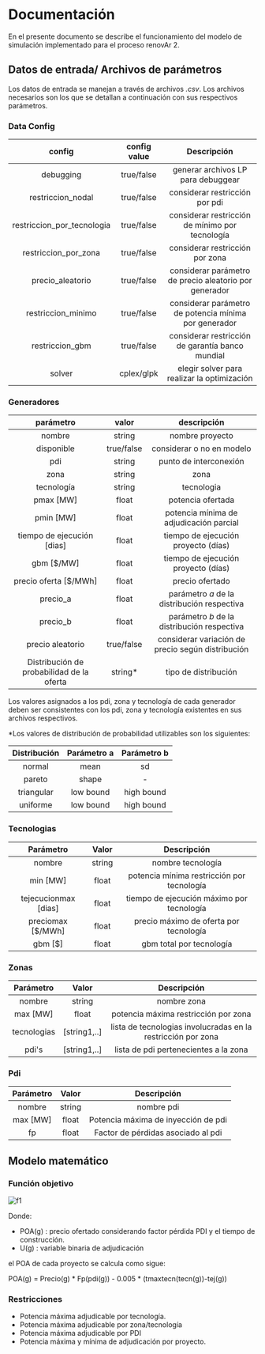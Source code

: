 # Documentación
En el presente documento se describe el funcionamiento del modelo de simulación implementado para el proceso renovAr 2.
## Datos de entrada/ Archivos de parámetros
Los datos de entrada se manejan a través de archivos *.csv*. Los archivos necesarios son los que se detallan a continuación con sus respectivos parámetros.
### Data Config
|           config           | config value |                       Descripción                      |
|:--------------------------:|:------------:|:------------------------------------------------------:|
|          debugging         | true/false |           generar archivos LP para debuggear           |
|      restriccion_nodal     | true/false |             considerar restricción por pdi             |
| restriccion_por_tecnologia | true/false |     considerar restricción de mínimo por tecnología    |
|    restriccion_por_zona    | true/false |             considerar restricción por zona            |
|      precio_aleatorio      | true/false | considerar parámetro de precio aleatorio por generador |
|     restriccion_minimo     | true/false |  considerar parámetro de potencia mínima por generador |
|     restriccion_gbm        | true/false |  considerar restricción de garantía banco mundial      |
|          solver            | cplex/glpk |  elegir solver para realizar la optimización           |

### Generadores
|                 parámetro                 |    valor   |                    descripción                    |
|:-----------------------------------------:|:----------:|:-------------------------------------------------:|
|                   nombre                  |   string   |                  nombre proyecto                  |
|                 disponible                | true/false |                considerar o no en modelo          |
|                    pdi                    |   string   |               punto de interconexión              |
|                    zona                   |   string   |                     zona                          |
|                 tecnología                |   string   |                     tecnologia                    |
|                    pmax [MW]              |    float   |               potencia ofertada                   |
|                    pmin [MW]              |    float   |   potencia mínima de adjudicación parcial         |
|            tiempo de ejecución [dias]     |    float   |       tiempo de ejecución proyecto (días)         |
|                    gbm [$/MW]             |    float   |       tiempo de ejecución proyecto (días)         |
|               precio oferta [$/MWh]       |    float   |                      precio ofertado              |
|                 precio_a                  |    float   |    parámetro *a* de la distribución respectiva    |
|                 precio_b                  |    float   |    parámetro *b* de la distribución respectiva    |
|              precio aleatorio             | true/false | considerar variación de precio según distribución |
| Distribución de probabilidad de la oferta |   string*  |                tipo de distribución               |

Los valores asignados a los pdi, zona y tecnología de cada generador deben ser consistentes con los pdi, zona y tecnología existentes en sus archivos respectivos.

*Los valores de distribución de probabilidad utilizables son los siguientes:
 
| Distribución | Parámetro a | Parámetro b |
|:------------:|:-----------:|:-----------:|
| normal       | mean        |     sd      |
| pareto       | shape       |     -       |
| triangular   | low bound   | high bound  |
| uniforme     | low bound   | high bound  |
 
### Tecnologias
| Parámetro | Valor | Descripción |
|:---------:|:-----:|:-----------:|
|  nombre   |string |      nombre tecnología       |
|     min [MW]  | float |      potencia mínima restricción por tecnología       |
|  tejecucionmax [dias]   | float |      tiempo de ejecución máximo por tecnología       |
|  preciomax [$/MWh]  | float |      precio máximo de oferta por tecnología      |
| gbm [$] | float | gbm total por tecnología |

### Zonas
| Parámetro | Valor | Descripción |
|:---------:|:-----:|:-----------:|
|  nombre   |string |      nombre zona       |
|  max [MW]  | float |  potencia máxima restricción por zona   |
|  tecnologias  |[string1,..] |   lista de tecnologias involucradas en la restricción por zona      |
|  pdi's   |[string1,..] |  lista de pdi pertenecientes a la zona |

### Pdi
| Parámetro | Valor | Descripción |
|:---------:|:-----:|:-----------:|
|  nombre   |string |      nombre pdi     |
| max [MW]  | float |   Potencia máxima de inyección de pdi |
|     fp    | float |       Factor de pérdidas asociado al pdi   |

## Modelo matemático
### Función objetivo
![f1]

Donde:
+ POA(g)	: precio ofertado considerando factor pérdida PDI y el tiempo de construcción.
+ U(g)	: variable binaria de adjudicación

el POA de cada proyecto se calcula como sigue:

POA(g) = Precio(g) * Fp(pdi(g)) - 0.005 * (tmaxtecn(tecn(g))-tej(g))

### Restricciones
+ Potencia máxima adjudicable por tecnología.
+ Potencia máxima adjudicable por zona/tecnología
+ Potencia máxima adjudicable por PDI
+ Potencia máxima y mínima de adjudicación por proyecto.

[f1]: http://chart.apis.google.com/chart?cht=tx&chl={min%20\quad%20{z}=\sum{}{POA(g)\cdot%20P(g)}}

